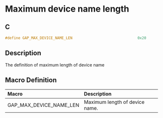 # Maximum device name length

## C

```c
#define GAP_MAX_DEVICE_NAME_LEN                              0x20
```

## Description

The definition of maximum length of device name

## Macro Definition

|Macro|Description|
|:---|:---|
|GAP_MAX_DEVICE_NAME_LEN|Maximum length of device name.|
